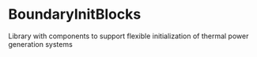 # BoundaryInitBlocks
Library with components to support flexible initialization of thermal power generation systems
